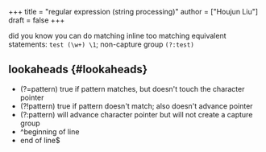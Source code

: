 +++
title = "regular expression (string processing)"
author = ["Houjun Liu"]
draft = false
+++

did you know you can do matching inline too matching equivalent statements: `test (\w+) \1`; non-capture group `(?:test)`


## lookaheads {#lookaheads}

-   (?=pattern) true if pattern matches, but doesn't touch the character pointer
-   (?!pattern) true if pattern doesn't match; also doesn't advance pointer
-   (?:pattern) will advance character pointer but will not create a capture group
-   ^beginning of line
-   end of line$

